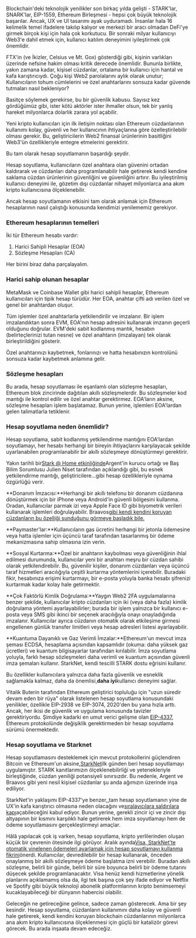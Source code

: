 Blockchain'deki teknolojik yenilikler son birkaç yılda gelişti - STARK'lar, SNARK'lar, EIP-1559, Ethereum Birleşmesi - hepsi çok büyük teknolojik başarılar. Ancak, UX ve UI tasarımı ayak uyduramadı. İnsanlar hala 16 kelimelik temel ifadelere takılıp kalıyor ve merkezi bir aracı olmadan DeFi'ye girmek birçok kişi için hala çok korkutucu. Bir sonraki milyar kullanıcıyı Web3'e dahil etmek için, kullanıcı katılım deneyimini iyileştirmek çok önemlidir.

FTX'in (ve İkizler, Celsius ve Mt. Gox) gösterdiği gibi, kişinin varlıkları üzerinde nefsine hakim olması kritik derecede önemlidir. Bununla birlikte, yakın zamana kadar, kişisel cüzdanlar, ortalama bir kullanıcı için hantal ve kafa karıştırıcıydı. Çoğu kişi Web2 parolalarını aylık olarak unutur; Kullanıcıların tohum cümlelerini ve özel anahtarlarını sonsuza kadar güvende tutmaları nasıl bekleniyor?

Basitçe söylemek gerekirse, bu bir güvenlik kabusu. Sayısız kez gördüğümüz gibi, ister kötü aktörler ister ihmaller olsun, tek bir yanlış hareket milyonlarca dolarlık zarara yol açabilir.

Yeni kripto kullanıcıları için ilk iletişim noktası olan Ethereum cüzdanlarının kullanımı kolay, güvenli ve her kullanıcının ihtiyaçlarına göre özelleştirilebilir olması gerekir. Bu, geliştiricilerin Web2 finansal ürünlerinin basitliğini Web3'ün özellikleriyle entegre etmelerini gerektirir.

Bu tam olarak hesap soyutlamanın başardığı şeydir.

Hesap soyutlama, kullanıcıların özel anahtara olan güvenini ortadan kaldırarak ve cüzdanları daha programlanabilir hale getirerek kendi kendine saklama cüzdan ürünlerinin güvenliğini ve güvenliğini artırır. Bu iyileştirilmiş kullanıcı deneyimi ile, gözetim dışı cüzdanlar nihayet milyonlarca ana akım kripto kullanıcısına ölçeklenebilir.

Ancak hesap soyutlamanın etkisini tam olarak anlamak için Ethereum hesaplarının nasıl çalıştığı konusunda kendimizi yenilememiz gerekiyor.

### Ethereum hesaplarının temelleri

İki tür Ethereum hesabı vardır:

1. Harici Sahipli Hesaplar (EOA)
2. Sözleşme Hesapları (CA)

Her birini biraz daha parçalayalım.

### Harici sahip olunan hesaplar

MetaMask ve Coinbase Wallet gibi harici sahipli hesaplar, Ethereum kullanıcıları için tipik hesap türüdür. Her EOA, anahtar çifti adı verilen özel ve genel bir anahtardan oluşur.

Tüm işlemler özel anahtarlarla yetkilendirilir ve imzalanır. Bir işlem imzalandıktan sonra EVM, EOA'nın hesap adresini kullanarak imzanın geçerli olduğunu doğrular. EVM'deki sabit kodlanmış mantık, hesabın (belirteçlerinizi tutan nesne) ve özel anahtarın (imzalayan) tek olarak birleştirildiğini gösterir.

Özel anahtarınızı kaybetmek, fonlarınızı ve hatta hesabınızın kontrolünü sonsuza kadar kaybetmek anlamına gelir.

### Sözleşme hesapları

Bu arada, hesap soyutlaması ile eşanlamlı olan sözleşme hesapları, Ethereum blok zincirinde dağıtılan akıllı sözleşmelerdir. Bu sözleşmeler kod mantığı ile kontrol edilir ve özel anahtar gerektirmez. EOA'ların aksine, sözleşme hesapları işlem başlatamaz. Bunun yerine, işlemleri EOA'lardan gelen talimatlarla tetiklenir.

### Hesap soyutlama neden önemlidir?

Hesap soyutlama, sabit kodlanmış yetkilendirme mantığını EOA'lardan soyutlamayı, her hesabı herhangi bir bireyin ihtiyaçlarını karşılayacak şekilde uyarlanabilen programlanabilir bir akıllı sözleşmeye dönüştürmeyi gerektirir.

Yakın tarihli bir[Stark @ Home etkinliğinde](https://www.crowdcast.io/e/7olimxqv)Argent'in kurucu ortağı ve Baş Bilim Sorumlusu Julien Niset tarafından açıklandığı gibi, bu esnek yetkilendirme mantığı, geliştiricilere…gibi hesap özellikleriyle oynama özgürlüğü verir.

**Donanım İmzacısı:**Herhangi bir akıllı telefonu bir donanım cüzdanına dönüştürmek için bir iPhone veya Android'in güvenli bölgesini kullanma. Oradan, kullanıcılar parmak izi veya Apple Face ID gibi biyometrik verileri kullanarak işlemleri doğrulayabilir. Braavos[gibi kendi kendini koruyan cüzdanların bu özelliği sunduğunu görmeye başladık bile.](https://medium.com/@braavos_starknet_wallet/hardware-signer-the-last-innovation-for-wallet-crypto-everyday-users-7e1974f93944)

**Paymaster'lar:**Kullanıcıların gas ücretini herhangi bir jetonla ödemesine veya hatta işlemler için üçüncü taraf tarafından tasarlanmış bir ödeme mekanizmasına sahip olmasına izin verin.

**Sosyal Kurtarma:**Özel bir anahtarın kaybolması veya güvenliğinin ihlal edilmesi durumunda, kullanıcılar yeni bir anahtarı meşru bir cüzdan sahibi olarak yetkilendirebilir. Bu, güvenilir kişiler, donanım cüzdanları veya üçüncü taraf hizmetleri aracılığıyla çeşitli kurtarma yöntemlerini içerebilir. Buradaki fikir, hesabınıza erişimi kurtarmayı, bir e-posta yoluyla banka hesabı şifrenizi kurtarmak kadar kolay hale getirmektir.

**Çok Faktörlü Kimlik Doğrulama:**Yaygın Web2 2FA uygulamalarına benzer şekilde, kullanıcılar kripto cüzdanları için iki (veya daha fazla) kimlik doğrulama yöntemi ayarlayabilirler; burada bir işlem yalnızca bir kullanıcı e-posta veya SMS gibi ikinci bir seçenek aracılığıyla onayı onayladığında imzalanır. Kullanıcılar ayrıca cüzdanın otomatik olarak etkileşime girmesi engellenen günlük transfer limitleri veya hesap adresleri listesi ayarlayabilir.

**Kuantuma Dayanıklı ve Gaz Verimli İmzalar:**Ethereum'un mevcut imza şeması ECDSA, hesaplama açısından kapsamlıdır (okuma: daha yüksek gaz ücretleri) ve kuantum bilgisayarlar tarafından kırılabilir. İmza soyutlama yoluyla, farklı hesap sözleşmeleri daha verimli ve kuantum açısından güvenli imza şemaları kullanır. StarkNet, kendi tescilli STARK dostu eğrisini kullanır.

Bu özellikler kullanıcılara yalnızca daha fazla güvenlik ve esneklik sağlamakla kalmaz, daha da önemlisi,**daha iyi**kullanıcı deneyimi sağlar.

Vitalik Buterin tarafından Ethereum geliştirici topluluğu için "uzun süredir devam eden bir rüya" olarak listelenen hesap soyutlama konusundaki yenilikler, özellikle EIP-2938 ve EIP-3074, 2020'den bu yana hızla arttı. Ancak, her ikisi de güvenlik ve uygulama konusunda tavizler gerektiriyordu. Şimdiye kadarki en umut verici gelişme olan [EIP-4337](https://github.com/ethereum/EIPs/blob/3fd65b1a782912bfc18cb975c62c55f733c7c96e/EIPS/eip-4337.md), Ethereum protokolünde değişiklik gerektirmeden bir hesap soyutlama sürümü önermektedir.

### **Hesap soyutlama ve Starknet**

Hesap soyutlamasını desteklemek için mevcut protokollerini güçlendiren Bitcoin ve Ethereum'un aksine,[StarkNet](https://starkware.co/starknet/)ilk günden beri hesap soyutlamayı uygulamıştır. STARK kanıtlarımızın ölçeklenebilirliği ve yetenekleriyle birleştiğinde, cüzdan yeniliği potansiyeli sınırsızdır. Bu nedenle, Argent ve Braavos gibi yeni nesil kişisel cüzdanlar şu anda ağımızın üzerinde inşa ediliyor.

StarkNet'in yaklaşımı EIP-4337'ye benzer,[,](https://community.starknet.io/t/starknet-account-abstraction-model-part-1/781)tam hesap soyutlamanın yine de UX'in kafa karıştırıcı olmasına neden olacağını ve[sıralayıcılara saldırılara kapı](https://github.com/ethereum/EIPs/blob/master/EIPS/eip-4337.md#rationale)açabileceğini kabul ediyor. Bunun yerine, gerekli zincir içi ve zincir dışı altyapının bir kısmını karşılıklı hale getirerek hem imza soyutlamayı hem de ödeme soyutlamasını gerçekleştirmeyi amaçlar.

Hâlâ yapılacak çok iş varken, hesap soyutlama, kripto yerlilerinden oluşan küçük bir çevrenin ötesinde ilgi görüyor. Aralık ayında[Visa, StarkNet'te otomatik yinelenen ödemeleri ayarlamak için hesap soyutlamayı kullanma fikrini](https://www.coindesk.com/tech/2023/01/11/ethereum-upgrade-could-make-it-harder-to-lose-all-your-crypto/)önerdi. Kullanıcılar, devredilebilir bir hesap kullanarak, önceden onaylanmış bir akıllı sözleşmeye ödeme başlatma izni verebilir. Buradan akıllı sözleşme, belirli bir günde, belirli bir süre boyunca belirli bir ödeme tutarını düşecek şekilde programlanacaktır. Visa henüz kendi hizmetlerine yönelik planlarını açıklamamış olsa da, ilgi tek başına çok şey ifade ediyor ve Netflix ve Spotify gibi büyük teknoloji abonelik platformlarının kripto benimsemeyi kucaklayabileceği bir dünyanın habercisi olabilir.

Geleceğin ne getireceğine gelince, sadece zaman gösterecek. Ama bir şey kesindir. Hesap soyutlama, cüzdanların kullanımını daha kolay ve güvenli hale getirerek, kendi kendini koruyan blockchain cüzdanlarının milyonlarca ana akım kripto kullanıcısına ölçeklenmesi için güçlü bir katalizör görevi görecek. Bu arada inşaata devam edeceğiz.